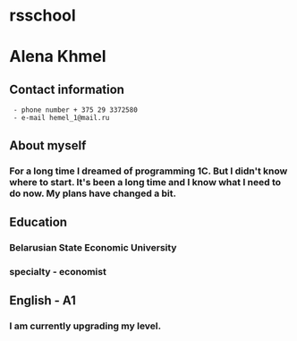 # rsschool
# Alena Khmel
## Contact information
     - phone number + 375 29 3372580
     - e-mail hemel_1@mail.ru
## About myself
### For a long time I dreamed of programming 1C. But I didn't know where to start. It's been a long time and I know what I need to do now. My plans have changed a bit. 
## Education
### Belarusian State Economic University
### specialty - economist
## English - A1
### I am currently upgrading my level.
